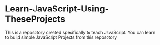 # Learn-JavaScript-Using-TheseProjects
This is a reposotory created specifically to teach JavaScript. You can learn to bui;d simple JavaScript Projects from this reposotory
